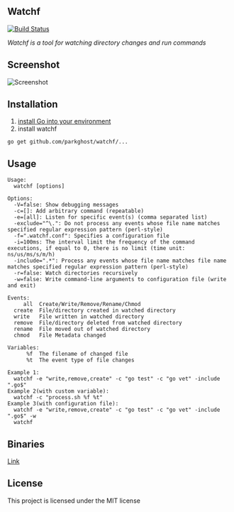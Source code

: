 Watchf
-------
[![Build Status](https://travis-ci.org/parkghost/watchf.png)](https://travis-ci.org/parkghost/watchf)

*Watchf is a tool for watching directory changes and run commands*

Screenshot
-------
![Screenshot](http://i.imgur.com/BA3uWpm.png)

Installation
-------
1. [install Go into your environment](http://golang.org/doc/install) 
2. install watchf

```
go get github.com/parkghost/watchf/...
```

Usage
-------
```
Usage:
  watchf [options]

Options:
  -V=false: Show debugging messages
  -c=[]: Add arbitrary command (repeatable)
  -e=[all]: Listen for specific event(s) (comma separated list)
  -exclude="^\.": Do not process any events whose file name matches specified regular expression pattern (perl-style)
  -f=".watchf.conf": Specifies a configuration file
  -i=100ms: The interval limit the frequency of the command executions, if equal to 0, there is no limit (time unit: ns/us/ms/s/m/h)
  -include=".*": Process any events whose file name matches file name matches specified regular expression pattern (perl-style)
  -r=false: Watch directories recursively
  -w=false: Write command-line arguments to configuration file (write and exit)

Events:
     all  Create/Write/Remove/Rename/Chmod
  create  File/directory created in watched directory
  write   File written in watched directory
  remove  File/directory deleted from watched directory
  rename  File moved out of watched directory
  chmod   File Metadata changed

Variables:
      %f  The filename of changed file
      %t  The event type of file changes

Example 1:
  watchf -e "write,remove,create" -c "go test" -c "go vet" -include ".go$"
Example 2(with custom variable):
  watchf -c "process.sh %f %t"
Example 3(with configuration file):
  watchf -e "write,remove,create" -c "go test" -c "go vet" -include ".go$" -w
  watchf
```

Binaries
-------
[Link](https://github.com/parkghost/watchf/releases)

License
---------------------

This project is licensed under the MIT license
